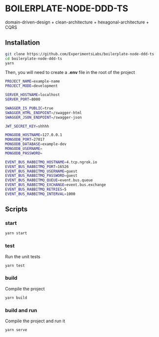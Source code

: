 # BOILERPLATE-NODE-DDD-TS

domain-driven-design + clean-architecture + hexagonal-architecture + CQRS

## Installation

```bash
git clone https://github.com/ExperimentsLabs/boilerplate-node-ddd-ts
cd boilerplate-node-ddd-ts
yarn
```

Then, you will need to create a **.env** file in the root of the project

```bash
PROJECT_NAME=example-name
PROJECT_MODE=development

SERVER_HOSTNAME=localhost
SERVER_PORT=8000

SWAGGER_IS_PUBLIC=true
SWAGGER_HTML_ENDPOINT=/swagger-html
SWAGGER_JSON_ENDPOINT=/swagger-json

JWT_SECRET_KEY=shhhh

MONGODB_HOSTNAME=127.0.0.1
MONGODB_PORT=27017
MONGODB_DATABASE=example-dev
MONGODB_USERNAME=
MONGODB_PASSWORD=

EVENT_BUS_RABBITMQ_HOSTNAME=4.tcp.ngrok.io
EVENT_BUS_RABBITMQ_PORT=16526
EVENT_BUS_RABBITMQ_USERNAME=guest
EVENT_BUS_RABBITMQ_PASSWORD=guest
EVENT_BUS_RABBITMQ_QUEUE=event.bus.queue
EVENT_BUS_RABBITMQ_EXCHANGE=event.bus.exchange
EVENT_BUS_RABBITMQ_RETRIES=5
EVENT_BUS_RABBITMQ_INTERVAL=1000
```

## Scripts

### start

```bash
yarn start
```

### test

Run the unit tests

```bash
yarn test
```

### build

Compile the project

```bash
yarn build
```

### build and run

Compile the project and run it

```bash
yarn serve
```
